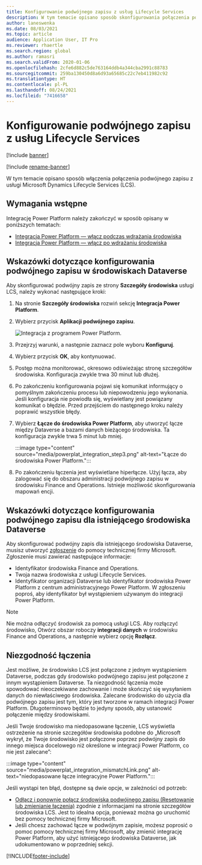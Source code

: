 ```yaml
---
title: Konfigurowanie podwójnego zapisu z usług Lifecycle Services
description: W tym temacie opisano sposób skonfigurowania połączenia podwójnego zapisu z usługi Microsoft Dynamics Lifecycle Services (LCS).
author: laneswenka
ms.date: 08/03/2021
ms.topic: article
audience: Application User, IT Pro
ms.reviewer: rhaertle
ms.search.region: global
ms.author: ramasri
ms.search.validFrom: 2020-01-06
ms.openlocfilehash: 2cfe6d882c5de763164ddb4a344cba2991c88783
ms.sourcegitcommit: 259ba130450d8a6d93a65685c22c7eb411982c92
ms.translationtype: HT
ms.contentlocale: pl-PL
ms.lasthandoff: 08/24/2021
ms.locfileid: "7416658"
---
```

# <a name="dual-write-setup-from-lifecycle-services"></a>Konfigurowanie podwójnego zapisu z usług Lifecycle Services

[!include [banner](../../includes/banner.md)]

[!include [rename-banner](~/includes/cc-data-platform-banner.md)]

W tym temacie opisano sposób włączenia połączenia podwójnego zapisu z usługi Microsoft Dynamics Lifecycle Services (LCS).

## <a name="prerequisites"></a>Wymagania wstępne

Integrację Power Platform należy zakończyć w sposób opisany w poniższych tematach:

+ [Integracja Power Platform — włącz podczas wdrażania środowiska](../../power-platform/overview.md#enable-during-environment-deployment)
+ [Integracja Power Platform — włącz po wdrażaniu środowiska](../../power-platform/overview.md#set-up-after-environment-deployment)

## <a name="set-up-dual-write-for-new-dataverse-environments"></a>Wskazówki dotyczące konfigurowania podwójnego zapisu w środowiskach Dataverse

Aby skonfigurować podwójny zapis ze strony **Szczegóły środowiska** usługi LCS, należy wykonać następujące kroki:

1. Na stronie **Szczegóły środowiska** rozwiń sekcję **Integracja Power Platform**.

2. Wybierz przycisk **Aplikacji podwójnego zapisu**.

    ![Integracja z programem Power Platform.](media/powerplat_integration_step2.png)

3. Przejrzyj warunki, a następnie zaznacz pole wyboru **Konfiguruj**.

4. Wybierz przycisk **OK**, aby kontynuować.

5. Postęp można monitorować, okresowo odświeżając stronę szczegółów środowiska. Konfiguracja zwykle trwa 30 minut lub dłużej.  

6. Po zakończeniu konfigurowania pojawi się komunikat informujący o pomyślnym zakończeniu procesu lub niepowodzeniu jego wykonania. Jeśli konfiguracja nie powiodła się, wyświetlany jest powiązany komunikat o błędzie. Przed przejściem do następnego kroku należy poprawić wszystkie błędy.

7. Wybierz **Łącze do środowiska Power Platform**, aby utworzyć łącze między Dataverse a bazami danych bieżącego środowiska. Ta konfiguracja zwykle trwa 5 minut lub mniej.

    :::image type="content" source="media/powerplat_integration_step3.png" alt-text="Łącze do środowiska Power Platform.":::

8. Po zakończeniu łączenia jest wyświetlane hiperłącze. Użyj łącza, aby zalogować się do obszaru administracji podwójnego zapisu w środowisku Finance and Operations. Istnieje możliwość skonfigurowania mapowań encji.

## <a name="set-up-dual-write-for-an-existing-dataverse-environment"></a>Wskazówki dotyczące konfigurowania podwójnego zapisu dla istniejącego środowiska Dataverse

Aby skonfigurować podwójny zapis dla istniejącego środowiska Dataverse, musisz utworzyć [zgłoszenie](../../lifecycle-services/lcs-support.md) do pomocy technicznej firmy Microsoft. Zgłoszenie musi zawierać następujące informacje:

+ Identyfikator środowiska Finance and Operations.
+ Twoja nazwa środowiska z usługi Lifecycle Services.
+ Identyfikator organizacji Dataverse lub identyfikator środowiska Power Platform z centrum administracyjnego Power Platform. W zgłoszeniu poproś, aby identyfikator był wystąpieniem używanym do integracji Power Platform.

> [!NOTE]
> Nie można odłączyć środowisk za pomocą usługi LCS. Aby rozłączyć środowisko, Otwórz obszar roboczy **integracji danych** w środowisku Finance and Operations, a następnie wybierz opcję **Rozłącz**.

## <a name="linking-mismatch"></a>Niezgodność łączenia

Jest możliwe, że środowisko LCS jest połączone z jednym wystąpieniem Dataverse, podczas gdy środowisko podwójnego zapisu jest połączone z innym wystąpieniem Dataverse. Ta niezgodność łączenia może spowodować nieoczekiwane zachowanie i może skończyć się wysyłaniem danych do niewłaściwego środowiska. Zalecane środowisko do użycia dla podwójnego zapisu jest tym, który jest tworzone w ramach integracji Power Platform. Długoterminowo będzie to jedyny sposób, aby ustanowić połączenie między środowiskami.

Jeśli Twoje środowisko ma niedopasowane łączenie, LCS wyświetla ostrzeżenie na stronie szczegółów środowiska podobne do „Microsoft wykrył, że Twoje środowisko jest połączone poprzez podwójny zapis do innego miejsca docelowego niż określone w integracji Power Platform, co nie jest zalecane”:

:::image type="content" source="media/powerplat_integration_mismatchLink.png" alt-text="niedopasowane łącze integracyjne Power Platform.":::

Jeśli wystąpi ten błąd, dostępne są dwie opcje, w zależności od potrzeb:

+ [Odłącz i ponownie połącz środowiska podwójnego zapisu (Resetowanie lub zmienianie łączenia)](relink-environments.md#scenario-reset-or-change-linking) zgodnie z informacjami na stronie szczegółów środowiska LCS. Jest to idealna opcja, ponieważ można go uruchomić bez pomocy technicznej firmy Microsoft.  
+ Jeśli chcesz zachować łącze w podwójnym zapisie, możesz poprosić o pomoc pomocy technicznej firmy Microsoft, aby zmienić integrację Power Platform, aby użyć istniejącego środowiska Dataverse, jak udokumentowano w poprzedniej sekcji.  

[!INCLUDE[footer-include](../../../../includes/footer-banner.md)]
